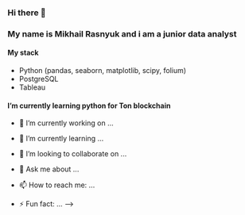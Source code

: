 ### Hi there 👋
### My name is Mikhail Rasnyuk and i am a junior data analyst

#### My stack
- Python (pandas, seaborn, matplotlib, scipy, folium)
- PostgreSQL
- Tableau

#### I’m currently learning python for Ton blockchain  


- 🔭 I’m currently working on ...
- 🌱 I’m currently learning ...
- 👯 I’m looking to collaborate on ...
- 💬 Ask me about ...
- 📫 How to reach me: ...

- ⚡ Fun fact: ...
-->
